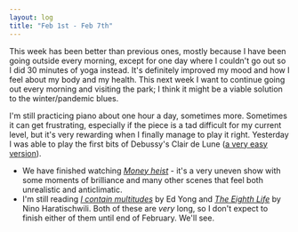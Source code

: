 ```yaml
---
layout: log
title: "Feb 1st - Feb 7th"
---
```


This week has been better than previous ones, mostly because I have been going outside every morning, except for one day where I couldn't go out so I did 30 minutes of yoga instead. It's definitely improved my mood and how I feel about my body and my health. This next week I want to continue going out every morning and visiting the park; I think it might be a viable solution to the winter/pandemic blues.

I'm still practicing piano about one hour a day, sometimes more. Sometimes it can get frustrating, especially if the piece is a tad difficult for my current level, but it's very rewarding when I finally manage to play it right. Yesterday I was able to play the first bits of Debussy's Clair de Lune ([a very easy version](https://musescore.com/user/31902283/scores/5933450)). 

- We have finished watching [_Money heist_](https://en.wikipedia.org/wiki/Money_Heist) - it's a very uneven show with some moments of brilliance and many other scenes that feel both unrealistic and anticlimatic.
- I'm still reading [_I contain multitudes_](https://www.goodreads.com/book/show/27213168-i-contain-multitudes) by Ed Yong and [_The Eighth Life_](https://www.goodreads.com/book/show/41071389-the-eighth-life) by Nino Haratischwili. Both of these are _very_ long, so I don't expect to finish either of them until end of February. We'll see.
